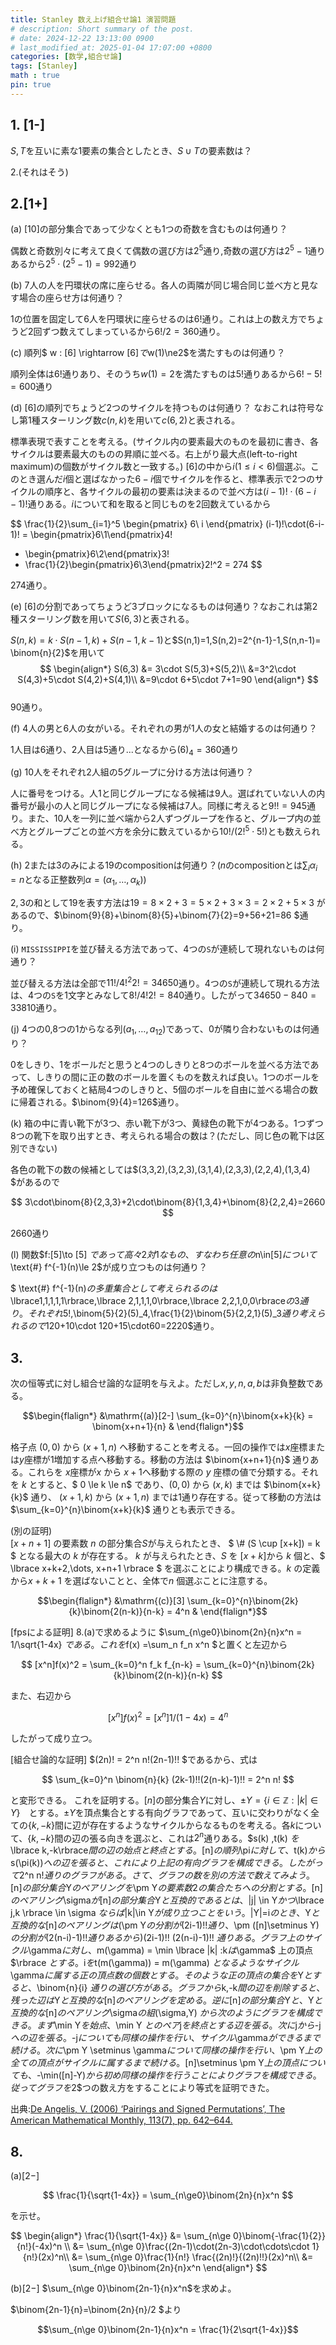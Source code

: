 ```yaml
---
title: Stanley 数え上げ組合せ論1 演習問題
# description: Short summary of the post.
# date: 2024-12-22 13:13:00 0900
# last_modified_at: 2025-01-04 17:07:00 +0800
categories: [数学,組合せ論]
tags: [Stanley]
math : true
pin: true
---
```


## 1. [1-]
$S,T$を互いに素な$1$要素の集合としたとき、$S \cup T$の要素数は？  

$2$.(それはそう)
## 2.[1+]
$\mathrm{(a)}$ $[10]$の部分集合であって少なくとも1つの奇数を含むものは何通り？   

偶数と奇数別々に考えて良くて偶数の選び方は$2^5$通り,奇数の選び方は$2^5-1$通りあるから$2^5\cdot(2^5-1) = 992$通り

$\mathrm{(b)}$ $7$人の人を円環状の席に座らせる。各人の両隣が同じ場合同じ並べ方と見なす場合の座らせ方は何通り？  

$1$の位置を固定して$6$人を円環状に座らせるのは$6!$通り。これは上の数え方でちょうど$2$回ずつ数えてしまっているから$6!/2 = 360$通り。  

$\mathrm{(c)}$ 順列$ w : [6] \rightarrow [6]$で$w(1)\ne2$を満たすものは何通り？  

順列全体は$6!$通りあり、そのうち$w(1) = 2$を満たすものは$5!$通りあるから$6!-5!= 600$通り  

$\mathrm{(d)}$ $[6]$の順列でちょうど$2$つのサイクルを持つものは何通り？  なおこれは符号なし第1種スターリング数$c(n,k)$を用いて$c(6,2)$と表される。  

標準表現で表すことを考える。(サイクル内の要素最大のものを最初に書き、各サイクルは要素最大のものの昇順に並べる。右上がり最大点(left-to-right maximum)の個数がサイクル数と一致する。)
$[6]$の中から$i$$(1\le i < 6)$個選ぶ。このとき選んだ$i$個と選ばなかった$6-i$個でサイクルを作ると、標準表示で$2$つのサイクルの順序と、各サイクルの最初の要素は決まるので並べ方は$(i-1)!\cdot(6-i-1)!$通りある。$i$について和を取ると同じものを$2$回数えているから

$$
\frac{1}{2}\sum_{i=1}^5 \begin{pmatrix}
6\\
i
\end{pmatrix}
(i-1)!\cdot(6-i-1)!
= \begin{pmatrix}6\\1\end{pmatrix}4!
+ \begin{pmatrix}6\\2\end{pmatrix}3!
+ \frac{1}{2}\begin{pmatrix}6\\3\end{pmatrix}2!^2
= 274
$$

$274$通り。

$\mathrm{(e)}$ $[6]$の分割であってちょうど$3$ブロックになるものは何通り？なおこれは第2種スターリング数を用いて$S(6,3)$と表される。  

$S(n,k) = k \cdot S(n-1,k) + S(n-1,k-1)$と$S(n,1)=1,S(n,2)=2^{n-1}-1,S(n,n-1)=
\binom{n}{2}$を用いて
$$
\begin{align*}
S(6,3) &= 3\cdot S(5,3)+S(5,2)\\ 
    &=3^2\cdot S(4,3)+5\cdot S(4,2)+S(4,1)\\
    &=9\cdot 6+5\cdot 7+1=90
\end{align*}
$$  
$90$通り。

$\mathrm{(f)}$  $4$人の男と$6$人の女がいる。それぞれの男が$1$人の女と結婚するのは何通り？  

$1$人目は$6$通り、$2$人目は$5$通り...となるから$(6)_4 = 360$通り  

$\mathrm{(g)}$ $10$人をそれぞれ$2$人組の$5$グループに分ける方法は何通り？  

人に番号をつける。人$1$と同じグループになる候補は$9$人。選ばれていない人の内番号が最小の人と同じグループになる候補は$7$人。同様に考えると$9!! = 945$通り。また、$10$人を一列に並べ端から$2$人ずつグループを作ると、グループ内の並べ方とグループごとの並べ方を余分に数えているから$10!/(2!^5\cdot 5!)$とも数えられる。　　

$\mathrm{(h)}$  $2$または$3$のみによる$19$のcompositionは何通り？($n$のcompositionとは$\sum_i \alpha_i = n$となる正整数列$\alpha=(\alpha_1,\dots,\alpha_k)$)  

$2,3$の和として$19$を表す方法は$19 = 8\times 2+3 = 5\times 2 + 3\times 3 = 2\times 2 + 5\times 3$
があるので、$\binom{9}{8}+\binom{8}{5}+\binom{7}{2}=9+56+21=86 $通り。  

$\mathrm{(i)}$ `MISSISSIPPI`を並び替える方法であって、$4$つの`S`が連続して現れないものは何通り？  

並び替える方法は全部で$11!/4!^2 2! = 34650$通り。$4$つの`S`が連続して現れる方法は、$4$つの`S`を$1$文字とみなして$8!/4! 2!=840$通り。したがって$34650-840=33810$通り。  

$\mathrm{(j)}$ $4$つの$0$,$8$つの$1$からなる列$(a_1,\dots,a_{12})$であって、$0$が隣り合わないものは何通り？  

$0$をしきり、$1$をボールだと思うと$4$つのしきりと$8$つのボールを並べる方法であって、しきりの間に正の数のボールを置くものを数えれば良い。$1$つのボールを予め確保しておくと結局$4$つのしきりと、$5$個のボールを自由に並べる場合の数に帰着される。$\binom{9}{4}=126$通り。

$\mathrm{(k)}$  箱の中に青い靴下が$3$つ、赤い靴下が$3$つ、黄緑色の靴下が$4$つある。$1$つずつ$8$つの靴下を取り出すとき、考えられる場合の数は？(ただし、同じ色の靴下は区別できない)  

各色の靴下の数の候補としては$(3,3,2),(3,2,3),(3,1,4),(2,3,3),(2,2,4),(1,3,4) $があるので

$$ 
3\cdot\binom{8}{2,3,3}+2\cdot\binom{8}{1,3,4}+\binom{8}{2,2,4}=2660
$$

$2660$通り  

$\mathrm{(l)}$ 関数$f:[5]\to [5] $であって高々$2$対$1$なもの、すなわち任意の$n\in[5]$について$ \text{\#} f^{-1}(n)\le 2$が成り立つものは何通り？  

$ \text{\#} f^{-1}(n)$の多重集合として考えられるのは$\lbrace1,1,1,1,1\rbrace,\lbrace 2,1,1,1,0\rbrace,\lbrace 2,2,1,0,0\rbrace$の$3$通り。それぞれ$5!,\binom{5}{2}(5)_4,\frac{1}{2}\binom{5}{2,2,1}(5)_3$通り考えられるので$120+10\cdot 120+15\cdot60=2220$通り。

## 3.  
次の恒等式に対し組合せ論的な証明を与えよ。ただし$x,y,n,a,b$は非負整数である。  

$$\begin{flalign*}
&\mathrm{(a)}[2-]
\sum_{k=0}^{n}\binom{x+k}{k} = \binom{x+n+1}{n} &
\end{flalign*}$$

格子点 $(0,0)$ から $(x+1,n)$ へ移動することを考える。一回の操作では$x$座標または$y$座標が$1$増加する点へ移動する。移動の方法は $\binom{x+n+1}{n}$ 通りある。これらを $x$座標が$x$ から $x+1$へ移動する際の $y$ 座標の値で分類する。それを $k$ とすると、$ 0 \le k \le n$ であり、$(0,0)$ から $(x,k)$ までは $\binom{x+k}{k}$ 通り、 $(x+1,k)$ から $(x+1,n)$ までは$1$通り存在する。従って移動の方法は $\sum_{k=0}^{n}\binom{x+k}{k}$ 通りとも表示できる。

(別の証明)  
$[x+n+1]$ の要素数 $n$ の部分集合$S$が与えられたとき、 
$ \\# (S \cup [x+k]) = k $ となる最大の $k$ が存在する。
$k$ が与えられたとき、$S$ を $[x+k]$から $k$ 個と、$ \lbrace x+k+2,\dots, x+n+1 \rbrace $ を選ぶことにより構成できる。$k$ の定義から$x+k+1$ を選ばないことと、全体で$n$ 個選ぶことに注意する。

$$\begin{flalign*}
&\mathrm{(c)}[3]
\sum_{k=0}^{n}\binom{2k}{k}\binom{2(n-k)}{n-k} = 4^n &
\end{flalign*}$$

[fpsによる証明] $8.\mathrm{(a)}$で求めるように
$\sum_{n\ge0}\binom{2n}{n}x^n = 1/\sqrt{1-4x}
$である。
これを$f(x) =\sum_n f_n x^n $と置くと左辺から

$$
[x^n]f(x)^2 = \sum_{k=0}^n f_k f_{n-k} = \sum_{k=0}^{n}\binom{2k}{k}\binom{2(n-k)}{n-k}
$$

また、右辺から

$$
[x^n]f(x)^2 = [x^n]1/(1-4x) = 4^n
$$

したがって成り立つ。

[組合せ論的な証明]
$(2n)! = 2^n n!(2n-1)!! $であるから、式は

$$
\sum_{k=0}^n \binom{n}{k} (2k-1)!!(2(n-k)-1)!! = 2^n n!
$$

と変形できる。
これを証明する。$[n]$の部分集合$Y$に対し、$\pm Y=\lbrace i\in \mathbb{Z} :|k|\in Y \rbrace$　とする。$\pm Y$を頂点集合とする有向グラフであって、互いに交わりがなく全ての$\lbrace k,-k\rbrace$間に辺が存在するようなサイクルからなるものを考える。各$k$について、$\lbrace k,-k\rbrace$間の辺の張る向きを選ぶと、これは$2^n$通りある。$s(k) ,t(k) $を$\lbrace k,-k\rbrace$間の辺の始点と終点とする。$[n]$の順列$\pi$に対して、$t(k)$から$s(\pi(k))$への辺を張ると、これにより上記の有向グラフを構成できる。したがって$2^n n!$通りのグラフがある。さて、グラフの数を別の方法で数えてみよう。$[n]$の部分集合$Y$のペアリングを$\pm Y$の要素数$2$の集合たちへの分割とする。$[n]$のペアリング$\sigma$が$[n]$の部分集合$Y$と互換的であるとは、$|j| \in Y$かつ$\lbrace j,k \rbrace \in \sigma $ならば$|k|\in Y$が成り立つことをいう。$|Y|=i$のとき、$Y$と互換的な$[n]$のペアリングは($\pm Y$の分割が$(2i-1)!!$通り、$\pm ([n]\setminus Y)$の分割が$(2(n-i)-1)!!$通りあるから)$(2i-1)!! (2(n-i)-1)!! $通りある。グラフ上のサイクル$\gamma$に対し、$m(\gamma) = \min \lbrace |k| :k$は$\gamma$ 上の頂点$\rbrace $とする。$i$を$t(m(\gamma)) = m(\gamma) $となるようなサイクル$\gamma$に属する正の頂点数の個数とする。そのような正の頂点の集合を$Y$とすると、$\binom{n}{i} $通りの選び方がある。グラフから$k,-k$間の辺を削除すると、残った辺は$Y$と互換的な$[n]$のペアリングを定める。逆に$[n]$の部分集合$Y$と、$Y$と互換的な$[n]$のペアリング$\sigma$の組$(\sigma,Y) $から次のようにグラフを構成できる。まず$\min Y$を始点、$\min Y $とのペア$j$を終点とする辺を張る。次に$j$から$-j$への辺を張る。$-j$についても同様の操作を行い、サイクル$\gamma$ができるまで続ける。次に$\pm Y \setminus \gamma$について同様の操作を行い、$\pm Y$上の全ての頂点がサイクルに属するまで続ける。$[n]\setminus \pm Y$上の頂点についても、$-\min([n]-Y)$から初め同様の操作を行うことによりグラフを構成できる。
従ってグラフを$2$つの数え方をすることにより等式を証明できた。

出典:[De Angelis, V. (2006) ‘Pairings and Signed Permutations’, The American Mathematical Monthly, 113(7), pp. 642–644.](https://www.tandfonline.com/doi/abs/10.1080/00029890.2006.11920346)

## 8.  
$\mathrm{(a)}[2-]$  

$$
\frac{1}{\sqrt{1-4x}} = \sum_{n\ge0}\binom{2n}{n}x^n
$$

を示せ。  

$$
\begin{align*}
\frac{1}{\sqrt{1-4x}} &= \sum_{n\ge 0}\binom{-\frac{1}{2}}{n!}(-4x)^n \\
&= \sum_{n\ge 0}\frac{(2n-1)\cdot(2n-3)\cdot\cdots\cdot 1}{n!}(2x)^n\\
&= \sum_{n\ge 0}\frac{1}{n!} \frac{(2n)!}{(2n)!!}(2x)^n\\
&= \sum_{n\ge 0}\binom{2n}{n}x^n
\end{align*}
$$

$\mathrm{(b)}[2-]$  $\sum_{n\ge 0}\binom{2n-1}{n}x^n$を求めよ。　　

$\binom{2n-1}{n}=\binom{2n}{n}/2 $より

$$\sum_{n\ge 0}\binom{2n-1}{n}x^n = \frac{1}{2\sqrt{1-4x}}$$

